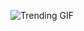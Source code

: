 
<!-- GIF_SECTION -->
![Trending GIF](https://media0.giphy.com/media/v1.Y2lkPThiYjIxNzcycnU3aGZ2bTd1NW5pM2FneHN3c3ppd3AwcGVianlkNGxrMHN3b2ltbCZlcD12MV9naWZzX3NlYXJjaCZjdD1n/oaDcc0LTCuIAiGYrzn/giphy.gif)
<!-- END_GIF_SECTION -->
